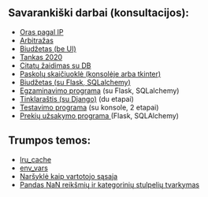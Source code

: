 ## Savarankiški darbai (konsultacijos):

* [Oras pagal IP](https://github.com/robotautas/kursas/wiki/Konsultacija-Oras-pagal-IP)
* [Arbitražas](https://github.com/robotautas/kursas/wiki/Konsultacija-2020-02-07)
* [Biudžetas (be UI)](https://github.com/DonatasNoreika/Python-pamokos/wiki/U%C5%BEduotis-biud%C5%BEetas?fbclid=IwAR2c8utjVOV2f6gx1GSDRdpa2Lflw0hgElMvftBPBfNa-ljMvLzSElpo6y4)
* [Tankas 2020](https://github.com/robotautas/kursas/wiki/U%C5%BEduotis-%22Tankas%22)
* [Citatų žaidimas su DB]()
* [Paskolų skaičiuoklė (konsolėje arba tkinter)](https://github.com/DonatasNoreika/Python-pamokos/wiki/U%C5%BEduotis-paskolos)
* [Biudžetas (su Flask, SQLalchemy)](https://github.com/robotautas/kursas/wiki/Biud%C5%BEetas-(su-Flask,-SQLalchemy))
* [Egzaminavimo programa](https://github.com/DonatasNoreika/Python-pamokos/wiki/U%C5%BEduotis:-egzaminavimo-programa) (su Flask, SQLalchemy)
* [Tinklaraštis (su Django)](https://github.com/robotautas/kursas/wiki/U%C5%BEduotis:-tinklara%C5%A1tis) (du etapai)
* [Testavimo programa](https://github.com/DonatasNoreika/Python-pamokos/wiki/Testavimo-programa-(su-konsole,-2-etapai)) (su konsole, 2 etapai)
* [Prekių užsakymo programa ](https://github.com/DonatasNoreika/Python-pamokos/wiki/Preki%C5%B3-u%C5%BEsakymo-programa) (Flask, SQLAlchemy)

## Trumpos temos:

* [lru_cache](https://github.com/robotautas/kursas/wiki/lru_cache)
* [env_vars](https://github.com/robotautas/kursas/wiki/Aplinkos-kintamieji)
* [Naršyklė kaip vartotojo sąsaja](https://github.com/robotautas/kursas/wiki/Nar%C5%A1ykl%C4%97-kaip-vartotojo-s%C4%85saja)
* [Pandas NaN reikšmių ir kategorinių stulpelių tvarkymas](https://github.com/robotautas/kursas/blob/master/pandasNANcategorical.ipynb)

